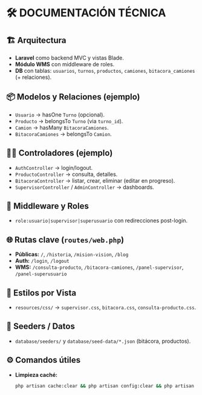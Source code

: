# 🛠️ DOCUMENTACIÓN TÉCNICA

## 🏗️ Arquitectura
- **Laravel** como backend MVC y vistas Blade.  
- **Módulo WMS** con middleware de roles.  
- **DB** con tablas: `usuarios`, `turnos`, `productos`, `camiones`, `bitacora_camiones` (+ relaciones).  

## 📦 Modelos y Relaciones (ejemplo)
- `Usuario` → hasOne `Turno` (opcional).  
- `Producto` → belongsTo `Turno` (via `turno_id`).  
- `Camion` → hasMany `BitacoraCamiones`.  
- `BitacoraCamiones` → belongsTo `Camion`.  

## 🧑‍💻 Controladores (ejemplo)
- `AuthController` → login/logout.  
- `ProductoController` → consulta, detalles.  
- `BitacoraController` → listar, crear, eliminar (editar en progreso).  
- `SupervisorController` / `AdminController` → dashboards.  

## 🔑 Middleware y Roles
- `role:usuario|supervisor|superusuario` con redirecciones post-login.  

## 🌐 Rutas clave (`routes/web.php`)
- **Públicas:** `/`, `/historia`, `/mision-vision`, `/blog`  
- **Auth:** `/login`, `/logout`  
- **WMS:** `/consulta-producto`, `/bitacora-camiones`, `/panel-supervisor`, `/panel-superusuario`  

## 🎨 Estilos por Vista
- `resources/css/` → `supervisor.css`, `bitacora.css`, `consulta-producto.css`.  

## 🌱 Seeders / Datos
- `database/seeders/` y `database/seed-data/*.json` (bitácora, productos).  

## ⚙️ Comandos útiles
- **Limpieza caché:**  
  ```bash
  php artisan cache:clear && php artisan config:clear && php artisan route:clear && php artisan view:clear

